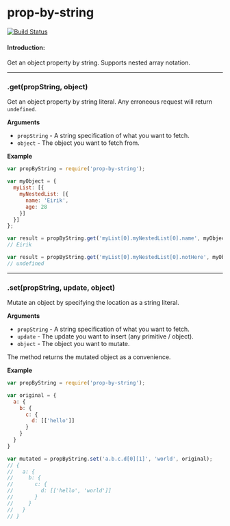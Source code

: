 prop-by-string
=============================

[![Build Status](https://travis-ci.org/eiriklv/prop-by-string.svg?branch=master)](https://travis-ci.org/eiriklv/prop-by-string)

#### Introduction:
Get an object property by string.
Supports nested array notation.

---------------------------------------

### .get(propString, object)

Get an object property by string literal.
Any erroneous request will return `undefined`.

__Arguments__

* `propString` - A string specification of what you want to fetch.
* `object` - The object you want to fetch from.

__Example__

```js
var propByString = require('prop-by-string');

var myObject = {
  myList: [{
    myNestedList: [{
      name: 'Eirik',
      age: 28
    }]
  }]
};

var result = propByString.get('myList[0].myNestedList[0].name', myObject);
// Eirik

var result = propByString.get('myList[0].myNestedList[0].notHere', myObject);
// undefined
```

---------------------------------------

### .set(propString, update, object)

Mutate an object by specifying the location as a string literal.

__Arguments__

* `propString` - A string specification of what you want to fetch.
* `update` - The update you want to insert (any primitive / object).
* `object` - The object you want to mutate.

The method returns the mutated object as a convenience.

__Example__

```js
var propByString = require('prop-by-string');

var original = {
  a: {
    b: {
      c: {
        d: [['hello']]
      }
    }
  }
}

var mutated = propByString.set('a.b.c.d[0][1]', 'world', original);
// {
//   a: {
//     b: {
//       c: {
//         d: [['hello', 'world']]
//       }
//     }
//   }
// }
```

